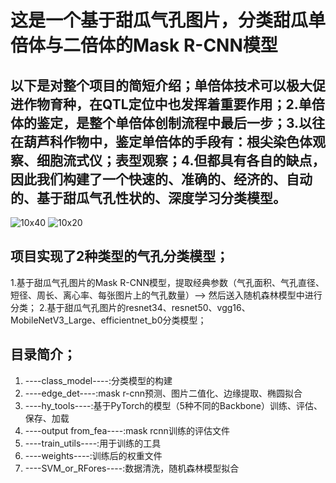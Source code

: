 # 这是一个基于甜瓜气孔图片，分类甜瓜单倍体与二倍体的Mask R-CNN模型
## 以下是对整个项目的简短介绍；单倍体技术可以极大促进作物育种，在QTL定位中也发挥着重要作用；2.单倍体的鉴定，是整个单倍体创制流程中最后一步；3.以往在葫芦科作物中，鉴定单倍体的手段有：根尖染色体观察、细胞流式仪；表型观察；4.但都具有各自的缺点，因此我们构建了一个快速的、准确的、经济的、自动的、基于甜瓜气孔性状的、深度学习分类模型。

![10x40](20x5mask.png)
![10x20](10x3mask.png)
## 项目实现了2种类型的气孔分类模型；
1.基于甜瓜气孔图片的Mask R-CNN模型，提取经典参数（气孔面积、气孔直径、短径、周长、离心率、每张图片上的气孔数量）--> 然后送入随机森林模型中进行分类；
2.基于甜瓜气孔图片的resnet34、resnet50、vgg16、MobileNetV3_Large、efficientnet_b0分类模型；
## 目录简介；
1. ----class_model----:分类模型的构建
2. ----edge_det----:mask r-cnn预测、图片二值化、边缘提取、椭圆拟合
3. ----hy_tools----:基于PyTorch的模型（5种不同的Backbone）训练、评估、保存、加载
4. ----output from_fea----:mask rcnn训练的评估文件
5. ----train_utils----:用于训练的工具
6. ----weights----:训练后的权重文件
7. ----SVM_or_RFores----:数据清洗，随机森林模型拟合
